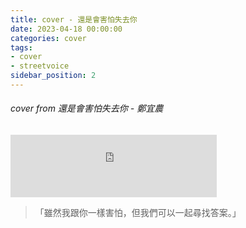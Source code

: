 ```yaml
---
title: cover - 還是會害怕失去你
date: 2023-04-18 00:00:00
categories: cover
tags:
- cover
- streetvoice
sidebar_position: 2
---
```


###### cover from 還是會害怕失去你 - 鄭宜農

<iframe src="https://streetvoice.com/music/embed/?id=613754" width="330" height="100" frameborder="0" marginheight="0" marginwidth="0" scrolling="no"></iframe>


> 「雖然我跟你一樣害怕，但我們可以一起尋找答案。」
